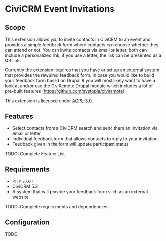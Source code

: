 # CiviCRM Event Invitations

## Scope
This extension allows you to invite contacts in CiviCRM to an event and provides a simple feedback form where contacts can choose whether they can attend or not. You can invite contacts via email or letter, both can include a personalized link, if you use a letter, the link can be presented as a QR link.

Currently the extension requires that you have or set up an external system that provides the rewuired feedback form. In case you would like to build your feedback form based on Drupal 8 you will most likely want to have a look at and/or use the CiviRemote Drupal module which includes a lot of pre-built features (https://github.com/systopia/civiremote).


This extension is licensed under [AGPL-3.0](LICENSE.txt).

## Features

* Select contacts from a CiviCRM search and send them an invitation via email or letter
* Individual feedback form that allows contacts to reply to your invitation
* Feedback given in the form will update participant status

TODO: Complete Feature List


## Requirements

* PHP v7.0+
* CiviCRM 5.3
* A system that will provide your feedback form such as an external website

TODO: Complete requirements and dependencies

## Configuration

TODO

